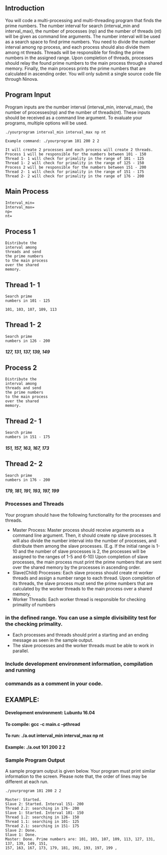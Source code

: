## Introduction

You will code a multi-processing and multi-threading program that finds the prime numbers.
The number interval for search (interval_min and interval_max), the number of processes
(np) and the number of threads (nt) will be given as command line arguments. The number
interval will be used as a search space to find prime numbers. You need to divide the number
interval among np process, and each process should also divide them among nt threads. Threads
will be responsible for finding the prime numbers in the assigned range. Upon completion of
threads, processes should relay the found prime numbers to the main process through a shared
memory. Finally, the main process prints the prime numbers that are calculated in ascending
order. You will only submit a single source code file through Ninova.

## Program Input

Program inputs are the number interval (interval_min, interval_max), the number of
processes(np) and the number of threads(nt). These inputs should be received as a command
line argument. To evaluate your programs, multiple options will be used.

```
./yourprogram interval_min interval_max np nt
```
```
Example command: ./yourprogram 101 200 2 2
```
```
It will create 2 processes and each process will create 2 threads.
Process 1 will be responsible for the numbers between 101 - 150
Thread 1- 1 will check for primality in the range of 101 - 125
Thread 1- 2 will check for primality in the range of 125 - 150
Process 2 will be responsible for the numbers between 151 - 200
Thread 2- 1 will check for primality in the range of 151 - 175
Thread 2- 2 will check for primality in the range of 176 - 200
```
## Main Process

```
Interval_min=
Interval_max=
np=
nt=
```
## Process 1

```
Distribute the
interval among
threads and send
the prime numbers
to the main process
over the shared
memory.
```
## Thread 1- 1

```
Search prime
numbers in 101 - 125
```
```
101, 103, 107, 109, 113
```
## Thread 1- 2

```
Search prime
numbers in 126 - 200
```
##### 127, 131, 137, 139, 149

## Process 2

```
Distribute the
interval among
threads and send
the prime numbers
to the main process
over the shared
memory.
```
## Thread 2- 1

```
Search prime
numbers in 151 - 175
```
##### 151, 157, 163, 167, 173

## Thread 2- 2

```
Search prime
numbers in 176 - 200
```
##### 179, 181, 191, 193, 197, 199


### Processes and Threads

Your program should have the following functionality for the processes and threads.

- Master Process: Master process should receive arguments as a command line
    argument. Then, it should create np slave processes. It will also divide the number
    interval into the number of processes, and distribute them among the slave processes.
    (E.g. If the initial range is 1-10 and the number of slave processes is 2, the processes
    will be assigned to the ranges of 1-5 and 6-10) Upon completion of slave processes, the
    main process must print the prime numbers that are sent over the shared memory by
    the processes in ascending order.
- Slave(Child) Processes: Each slave process should create nt worker threads and assign
    a number range to each thread. Upon completion of its threads, the slave process must
    send the prime numbers that are calculated by the worker threads to the main process
    over a shared memory.
- Worker Threads: Each worker thread is responsible for checking primality of numbers

### in the defined range. You can use a simple divisibility test for the checking primality.

- Each processes and threads should print a starting and an ending message as seen
    in the sample output.
- The slave processes and the worker threads must be able to work in parallel.

### Include development environment information, compilation and running

### commands as a comment in your code.

## EXAMPLE:

#### Development environment: Lubuntu 16.04

#### To compile: gcc -c main.c –pthread

#### To run: ./a.out interval_min interval_max np nt

#### Example: ./a.out 101 200 2 2

### Sample Program Output

A sample program output is given below. Your program must print similar information to the
screen. Please note that, the order of lines may be different at each run.

```
./yourprogram 101 200 2 2
```
```
Master: Started.
Slave 2: Started. Interval 151- 200
Thread 2.2: searching in 176- 200
Slave 1: Started. Interval 101- 150
Thread 1.2: searching in 126- 150
Thread 1.1: searching in 101- 125
Thread 2.1: searching in 151- 175
Slave 2: Done.
Slave 1: Done.
Master: Done. Prime numbers are: 101, 103, 107, 109, 113, 127, 131, 137, 139, 149, 151,
157, 163, 167, 173, 179, 181, 191, 193, 197, 199 ,
```
